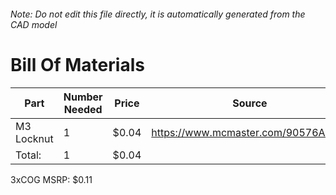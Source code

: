 ###### Note: Do not edit this file directly, it is automatically generated from the CAD model 
# Bill Of Materials 
 |Part|Number Needed|Price|Source| 
 |----|----------|-----|-----|
|M3 Locknut|1|$0.04|https://www.mcmaster.com/90576A102/|
|Total: |1|$0.04| |

 3xCOG MSRP: $0.11